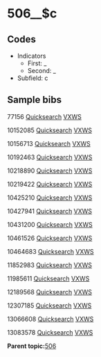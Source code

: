 # 506\_\_$c

## Codes

-   Indicators
    -   First: \_
    -   Second: \_
-   Subfield: c

## Sample bibs

77156 [Quicksearch](https://search.library.yale.edu/catalog/77156) [VXWS](http://prodorbis.library.yale.edu:7014/vxws/GetHoldingsService?bibId=77156)

10152085 [Quicksearch](https://search.library.yale.edu/catalog/10152085) [VXWS](http://prodorbis.library.yale.edu:7014/vxws/GetHoldingsService?bibId=10152085)

10156713 [Quicksearch](https://search.library.yale.edu/catalog/10156713) [VXWS](http://prodorbis.library.yale.edu:7014/vxws/GetHoldingsService?bibId=10156713)

10192463 [Quicksearch](https://search.library.yale.edu/catalog/10192463) [VXWS](http://prodorbis.library.yale.edu:7014/vxws/GetHoldingsService?bibId=10192463)

10218890 [Quicksearch](https://search.library.yale.edu/catalog/10218890) [VXWS](http://prodorbis.library.yale.edu:7014/vxws/GetHoldingsService?bibId=10218890)

10219422 [Quicksearch](https://search.library.yale.edu/catalog/10219422) [VXWS](http://prodorbis.library.yale.edu:7014/vxws/GetHoldingsService?bibId=10219422)

10425210 [Quicksearch](https://search.library.yale.edu/catalog/10425210) [VXWS](http://prodorbis.library.yale.edu:7014/vxws/GetHoldingsService?bibId=10425210)

10427941 [Quicksearch](https://search.library.yale.edu/catalog/10427941) [VXWS](http://prodorbis.library.yale.edu:7014/vxws/GetHoldingsService?bibId=10427941)

10431200 [Quicksearch](https://search.library.yale.edu/catalog/10431200) [VXWS](http://prodorbis.library.yale.edu:7014/vxws/GetHoldingsService?bibId=10431200)

10461526 [Quicksearch](https://search.library.yale.edu/catalog/10461526) [VXWS](http://prodorbis.library.yale.edu:7014/vxws/GetHoldingsService?bibId=10461526)

10464683 [Quicksearch](https://search.library.yale.edu/catalog/10464683) [VXWS](http://prodorbis.library.yale.edu:7014/vxws/GetHoldingsService?bibId=10464683)

11852983 [Quicksearch](https://search.library.yale.edu/catalog/11852983) [VXWS](http://prodorbis.library.yale.edu:7014/vxws/GetHoldingsService?bibId=11852983)

11985611 [Quicksearch](https://search.library.yale.edu/catalog/11985611) [VXWS](http://prodorbis.library.yale.edu:7014/vxws/GetHoldingsService?bibId=11985611)

12189568 [Quicksearch](https://search.library.yale.edu/catalog/12189568) [VXWS](http://prodorbis.library.yale.edu:7014/vxws/GetHoldingsService?bibId=12189568)

12307185 [Quicksearch](https://search.library.yale.edu/catalog/12307185) [VXWS](http://prodorbis.library.yale.edu:7014/vxws/GetHoldingsService?bibId=12307185)

13066608 [Quicksearch](https://search.library.yale.edu/catalog/13066608) [VXWS](http://prodorbis.library.yale.edu:7014/vxws/GetHoldingsService?bibId=13066608)

13083578 [Quicksearch](https://search.library.yale.edu/catalog/13083578) [VXWS](http://prodorbis.library.yale.edu:7014/vxws/GetHoldingsService?bibId=13083578)

**Parent topic:**[506](../../tags/506/506.md)

